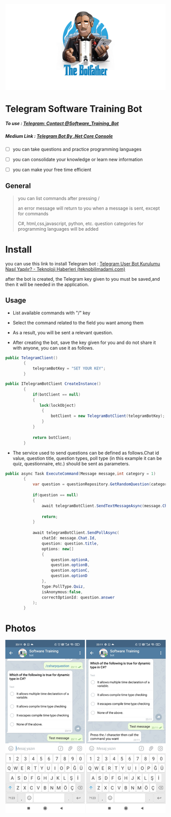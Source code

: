 <img title="" src="./Images/botfather.png">

# Telegram Software Training Bot

##### To use : [Telegram: Contact @Software_Training_Bot](https://t.me/Software_Training_Bot)
##### Medium Link : [Telegram Bot By .Net Core Console](https://burakguldiken1.medium.com/net-core-console-uygulmas%C4%B1-i%CC%87le-telegram-botu-geli%C5%9Ftirmek-f05fab02c1af)

- [ ] you can take questions and practice programming languages
  
- [ ] you can consolidate your knowledge or learn new information
  
- [ ] you can make your free time efficient
  

## General

> you can list commands after pressing /
> 
> an error message will return to you when a message is sent, except for commands
> 
> C#, html,css,javascript, python, etc. question categories for programming languages will be added

# Install

you can use this link to install Telegram bot : [Telegram User Bot Kurulumu Nasıl Yapılır? - Teknoloji Haberleri (teknobilimadami.com)](https://teknobilimadami.com/telegram-user-bot-kurulumu-nasil-yapilir/)

after the bot is created, the Telegram key given to you must be saved,and then it will be needed in the application.


## Usage

- List available commands with "/" key
  
- Select the command related to the field you want among them
  
- As a result, you will be sent a relevant question.
  
- After creating the bot, save the key given for you and do not share it with anyone, you can use it as follows.
  

```c#
public TelegramClient()
        {
            telegramBotKey = "SET YOUR KEY";
        }
```

```c#
public ITelegramBotClient CreateInstance()
        {
            if(botClient == null)
            {
               lock(lockObject)
                {
                    botClient = new TelegramBotClient(telegramBotKey);
                } 
            }

            return botClient;
        }
```

- The service used to send questions can be defined as follows.Chat id value, question title, question types, poll type (in this example it can be quiz, questionnaire, etc.) should be sent as parameters.
  

```c#
public async Task ExecuteCommand(Message message,int category = 1)
        {
            var question = questionRepository.GetRandomQuestion(category);

            if(question == null)
            {
                await telegramBotClient.SendTextMessageAsync(message.Chat.Id, Messages.categoryNotFound);

                return;
            }

            await telegramBotClient.SendPollAsync(
                chatId: message.Chat.Id,
                question: question.title,
                options: new[]
                {
                    question.optionA,
                    question.optionB,
                    question.optionC,
                    question.optionD
                },
                type:PollType.Quiz,
                isAnonymous:false,
                correctOptionId: question.answer
            );
        }
```


# Photos

<img title="" src="./Images/image1.jpg" alt="image1.jpg" data-align="inline" width="250"> <img title="" src="./Images/image2.jpg" alt="image2.jpg" width="250">
